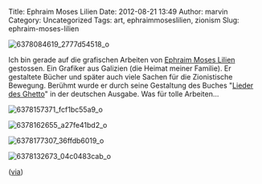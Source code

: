 Title: Ephraim Moses Lilien
Date: 2012-08-21 13:49
Author: marvin
Category: Uncategorized
Tags: art, ephraimmoseslilien, zionism
Slug: ephraim-moses-lilien

![6378084619_2777d54518_o]({filename}/images/6378084619_2777d54518_o.jpg)

Ich bin gerade auf die grafischen Arbeiten von [Ephraim Moses
Lilien](http://de.wikipedia.org/wiki/E._M._Lilien) gestossen. Ein
Grafiker aus Galizien (die Heimat meiner Familie). Er gestaltete Bücher
und später auch viele Sachen für die Zionistische Bewegung. Berühmt
wurde er durch seine Gestaltung des Buches "[Lieder des
Ghetto](http://openlibrary.org/books/OL14020053M/Lieder_des_Ghetto.)" in
der deutschen Ausgabe. Was für tolle Arbeiten...

![6378157371_fcf1bc55a9_o]({filename}/images/6378157371_fcf1bc55a9_o.jpg)

![6378162655_a27fe41bd2_o]({filename}/images/6378162655_a27fe41bd2_o.jpg)

![6378177307_36ffdb6019_o]({filename}/images/6378177307_36ffdb6019_o.jpg)

![6378132673_04c0483cab_o]({filename}/images/6378132673_04c0483cab_o.jpg)

([via](http://www.johncoulthart.com/feuilleton/2012/08/21/ephraim-moses-liliens-lieder-des-ghetto/))

